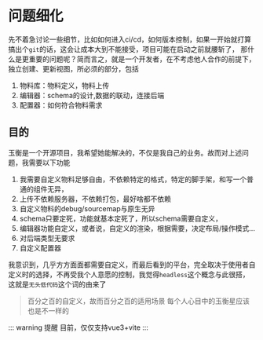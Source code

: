 # 问题细化
先不着急讨论一些细节，比如如何进入ci/cd，如何版本控制，如果一开始就打算搞出个`git`的话，这会让成本大到不能接受，项目可能在启动之前就腰斩了，
那什么是更重要的问题呢？简而言之，就是一个开发者，在不考虑他人合作的前提下，独立创建、更新视图，所必须的部分，包括
1. 物料库：物料定义，物料上传
2. 编辑器：schema的设计,数据的联动，连接后端
3. 配置器：如何符合物料需求

## 目的
玉衡是一个开源项目，我希望她能解决的，不仅是我自己的业务。故而对上述问题，我需要以下功能
1. 我需要自定义物料足够自由，不依赖特定的格式，特定的脚手架，和写一个普通的组件无异，
2. 上传不依赖服务器，不依赖打包，最好啥都不依赖
3. 自定义物料的debug/sourcemap与原生无异
4. schema只要定死，功能就基本定死了，所以schema需要自定义，
5. 编辑器功能自定义，或者说，自定义的渲染，根据需要，决定布局/操作模式...
6. 对后端类型无要求
7. 自定义配置器

我意识到，几乎方方面面都需要自定义，而最后看到的平台，完全取决于使用者自定义时的选择，不再受我个人意愿的控制，我觉得`headless`这个概念与此很搭，这就是`无头低代码`这个词的由来了

> 百分之百的自定义，故而百分之百的适用场景
> 每个人心目中的玉衡星应该也是不一样的


::: warning 提醒
目前，仅仅支持vue3+vite
:::






